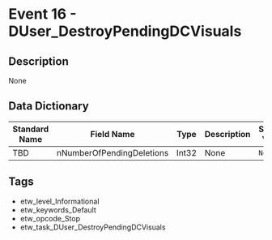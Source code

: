 # Event 16 - DUser_DestroyPendingDCVisuals

## Description
None

## Data Dictionary
|Standard Name|Field Name|Type|Description|Sample Value|
|---|---|---|---|---|
|TBD|nNumberOfPendingDeletions|Int32|None|`None`|

## Tags
* etw_level_Informational
* etw_keywords_Default
* etw_opcode_Stop
* etw_task_DUser_DestroyPendingDCVisuals